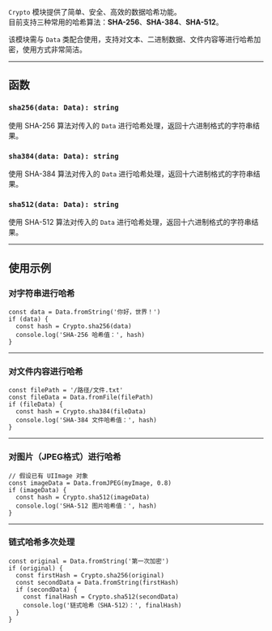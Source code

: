`Crypto` 模块提供了简单、安全、高效的数据哈希功能。  
目前支持三种常用的哈希算法：**SHA-256**、**SHA-384**、**SHA-512**。

该模块需与 `Data` 类配合使用，支持对文本、二进制数据、文件内容等进行哈希加密，使用方式非常简洁。

---

## 函数

### `sha256(data: Data): string`
使用 SHA-256 算法对传入的 `Data` 进行哈希处理，返回十六进制格式的字符串结果。

### `sha384(data: Data): string`
使用 SHA-384 算法对传入的 `Data` 进行哈希处理，返回十六进制格式的字符串结果。

### `sha512(data: Data): string`
使用 SHA-512 算法对传入的 `Data` 进行哈希处理，返回十六进制格式的字符串结果。

---

## 使用示例

### 对字符串进行哈希
```tsx
const data = Data.fromString('你好，世界！')
if (data) {
  const hash = Crypto.sha256(data)
  console.log('SHA-256 哈希值：', hash)
}
```

---

### 对文件内容进行哈希
```tsx
const filePath = '/路径/文件.txt'
const fileData = Data.fromFile(filePath)
if (fileData) {
  const hash = Crypto.sha384(fileData)
  console.log('SHA-384 文件哈希值：', hash)
}
```

---

### 对图片（JPEG格式）进行哈希
```tsx
// 假设已有 UIImage 对象
const imageData = Data.fromJPEG(myImage, 0.8)
if (imageData) {
  const hash = Crypto.sha512(imageData)
  console.log('SHA-512 图片哈希值：', hash)
}
```

---

### 链式哈希多次处理
```tsx
const original = Data.fromString('第一次加密')
if (original) {
  const firstHash = Crypto.sha256(original)
  const secondData = Data.fromString(firstHash)
  if (secondData) {
    const finalHash = Crypto.sha512(secondData)
    console.log('链式哈希（SHA-512）：', finalHash)
  }
}
```

